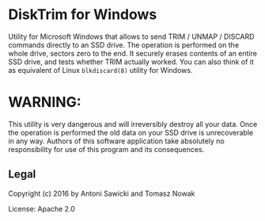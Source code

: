 DiskTrim for Windows
====================
Utility for Microsoft Windows that allows to send TRIM / UNMAP / DISCARD commands directly to an SSD drive.  The operation is performed on the whole drive, sectors zero to the end. It securely erases contents of an entire SSD drive, and tests whether TRIM actually worked. You can also think of it as equivalent of Linux `blkdiscard(8)` utility for Windows.

# WARNING:
This utility is very dangerous and will irreversibly destroy all your data.
Once the operation is performed the old data on your SSD drive is unrecoverable in any way. 
Authors of this software application take absolutely no
responsibility for use of this program  and its consequences. 

## Legal
Copyright (c) 2016 by Antoni Sawicki and Tomasz Nowak

License: Apache 2.0
